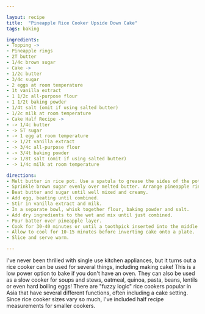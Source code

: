 ```yaml
---

layout: recipe
title:  "Pineapple Rice Cooker Upside Down Cake"
tags: baking

ingredients:
- Topping -> 
- Pineapple rings
- 2T butter
- 1/4c brown sugar
- Cake ->
- 1/2c butter
- 3/4c sugar
- 2 eggs at room temperature
- 1t vanilla extract
- 1 1/2c all-purpose flour
- 1 1/2t baking powder
- 1/4t salt (omit if using salted butter)
- 1/2c milk at room temperature
- Cake Half Recipe ->
- -> 1/4c butter
- -> 5T sugar
- -> 1 egg at room temperature
- -> 1/2t vanilla extract
- -> 3/4c all-purpose flour
- -> 3/4t baking powder
- -> 1/8t salt (omit if using salted butter)
- -> 1/4c milk at room temperature 

directions:
- Melt butter in rice pot. Use a spatula to grease the sides of the pot.
- Sprinkle brown sugar evenly over melted butter. Arrange pineapple rings over bottom of pot, slicing to fit so the entire bottom is covered.
- Beat butter and sugar until well mixed and creamy.
- Add egg, beating until combined.
- Stir in vanilla extract and milk.
- In a separate bowl, whisk together flour, baking powder and salt.
- Add dry ingredients to the wet and mix until just combined.
- Pour batter over pineapple layer.
- Cook for 30-40 minutes or until a toothpick inserted into the middle comes out clean. You may have to repeat the cook cycle several times.
- Allow to cool for 10-15 minutes before inverting cake onto a plate.
- Slice and serve warm.

---
```


I've never been thrilled with single use kitchen appliances, but it turns out a rice cooker can be used for several things, including making cake! This is a low power option to bake if you don't have an oven. They can also be used as a slow cooker for soups and stews, oatmeal, quinoa, pasta, beans, lentils or even hard boiling eggs! There are "fuzzy logic" rice cookers popular in Asia that have several different functions, often including a cake setting. Since rice cooker sizes vary so much, I've included half recipe measurements for smaller cookers.

